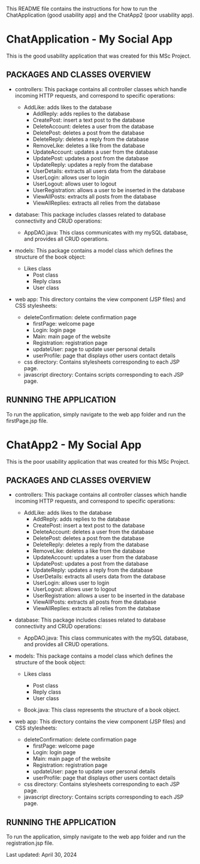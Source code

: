 This README file contains the instructions for how to run the ChatApplication (good usability app) and the ChatApp2 (poor usability app).

# ChatApplication - My Social App

This is the good usability application that was created for this MSc Project.

## PACKAGES AND CLASSES OVERVIEW
- controllers: This package contains all controller classes which handle incoming HTTP requests, and correspond to specific operations:

	- AddLike: adds likes to the database
    	- AddReply: adds replies to the database
    	- CreatePost: insert a text post to the database
    	- DeleteAccount: deletes a user from the database 
    	- DeletePost: deletes a post from the database
    	- DeleteReply: deletes a reply from the database
    	- RemoveLike: deletes a like from the database
    	- UpdateAccount: updates a user from the database
    	- UpdatePost: updates a post from the database
    	- UpdateReply: updates a reply from the database 
    	- UserDetails: extracts all users data from the database 
    	- UserLogin: allows user to login
    	- UserLogout: allows user to logout
    	- UserRegistration: allows a user to be inserted in the database 
    	- ViewAllPosts: extracts all posts from the database
    	- ViewAllReplies: extracts all relies from the database 


- database: This package includes classes related to database connectivity and CRUD operations:
	- AppDAO.java: This class communicates with my mySQL database, and provides all CRUD operations.


- models: This package contains a model class which defines the structure of the book object:
	
	- Likes class
    	- Post class
    	- Reply class
    	- User class

- web app: This directory contains the view component (JSP files) and CSS stylesheets:
	
	- deleteConfirmation: delete confirmation page
    	- firstPage: welcome page 
    	- Login: login page
    	- Main: main page of the website 
    	- Registration: registration page
    	- updateUser: page to update user personal details
    	- userProfile: page that displays other users contact details
	- css directory: Contains stylesheets corresponding to each JSP page.
	- javascript directory: Contains scripts corresponding to each JSP page.

## RUNNING THE APPLICATION
To run the application, simply navigate to the web app folder and run the firstPage.jsp file.





# ChatApp2 - My Social App

This is the poor usability application that was created for this MSc Project.

## PACKAGES AND CLASSES OVERVIEW
- controllers: This package contains all controller classes which handle incoming HTTP requests, and correspond to specific operations:

	- AddLike: adds likes to the database
    	- AddReply: adds replies to the database
    	- CreatePost: insert a text post to the database
    	- DeleteAccount: deletes a user from the database 
    	- DeletePost: deletes a post from the database
    	- DeleteReply: deletes a reply from the database
    	- RemoveLike: deletes a like from the database
    	- UpdateAccount: updates a user from the database
    	- UpdatePost: updates a post from the database
    	- UpdateReply: updates a reply from the database 
    	- UserDetails: extracts all users data from the database 
    	- UserLogin: allows user to login
    	- UserLogout: allows user to logout
    	- UserRegistration: allows a user to be inserted in the database 
    	- ViewAllPosts: extracts all posts from the database
    	- ViewAllReplies: extracts all relies from the database 


- database: This package includes classes related to database connectivity and CRUD operations:
	- AppDAO.java: This class communicates with the mySQL database, and provides all CRUD operations.


- models: This package contains a model class which defines the structure of the book object:
	
	- Likes class
    	- Post class
    	- Reply class
    	- User class

	- Book.java: This class represents the structure of a book object.

- web app: This directory contains the view component (JSP files) and CSS stylesheets:
	
	- deleteConfirmation: delete confirmation page
    	- firstPage: welcome page 
    	- Login: login page
    	- Main: main page of the website 
    	- Registration: registration page
    	- updateUser: page to update user personal details
    	- userProfile: page that displays other users contact details
	- css directory: Contains stylesheets corresponding to each JSP page.
	- javascript directory: Contains scripts corresponding to each JSP page.

## RUNNING THE APPLICATION
To run the application, simply navigate to the web app folder and run the registration.jsp file.



Last updated: April 30, 2024
